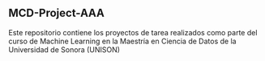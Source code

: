 ## MCD-Project-AAA
Este repositorio contiene los proyectos de tarea realizados como parte del curso de Machine Learning en la Maestría en Ciencia de Datos de la Universidad de Sonora (UNISON)
